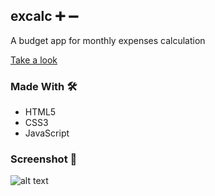 ## excalc ➕ ➖
A budget app for monthly expenses calculation

[Take a look](https://kunalmahato11.github.io/excalc/)

### Made With 🛠️
* HTML5
* CSS3
* JavaScript

### Screenshot 📸
![alt text](https://i.ibb.co/q56Ld4y/Screenshot-2020-08-22-Ex-Calc.png)
